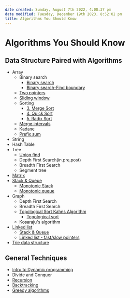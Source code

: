 ```yaml
---
date created: Sunday, August 7th 2022, 4:08:37 pm
date modified: Tuesday, December 19th 2023, 8:52:02 pm
title: Algorithms You Should Know
---
```


# Algorithms You Should Know

## Data Structure Paired with Algorithms

- Array
	- Binary search
		- [Binary search](Algo/Fundamental%20Algorithms/Searching%20algos/1.%20Binary%20search.md)
		- [Binary search-Find boundary](Algo/Fundamental%20Algorithms/Searching%20algos/2.%20Binary%20search-Find%20boundary.md)
	- [Two pointers](Algo/Fundamental%20Algorithms/Misc/Sub%20Array/Two%20pointers.md)
	- [Sliding window](Algo/Fundamental%20Algorithms/Misc/Sub%20Array/Sliding%20window.md)
	- Sorting
		- [3. Merge Sort](Algo/Fundamental%20Algorithms/Sorting%20algos/3.%20Merge%20Sort.md)
		- [4. Quick Sort](Algo/Fundamental%20Algorithms/Sorting%20algos/4.%20Quick%20Sort.md)
		- [5. Radix Sort](Algo/Fundamental%20Algorithms/Sorting%20algos/5.%20Radix%20Sort.md)
	- [Merge intervals](Algo/Fundamental%20Algorithms/Misc/Intervals/Merge%20intervals.md)
	- [Kadane](Algo/Fundamental%20Algorithms/Misc/Sub%20Array/Kadane.md)
	- [Prefix sum](Algo/Fundamental%20Algorithms/Misc/Sub%20Array/Prefix%20sum.md)
- String
- Hash Table
- Tree
	- [Union find](Algo/Tree%20&%20Graph/Tree/Union%20find.md)
	- Depth First Search(in,pre,post)
	- Breadth First Search
	- Segment tree
- [Matrix](Algo/Fundamental%20Algorithms/Misc/Matrix.md)
- [Stack & Queue](Algo/Fundamental%20Algorithms/Linked%20List/Stack%20&%20Queue.md)
	- [Monotonic Stack](Algo/Fundamental%20Algorithms/Misc/Monotonic/Monotonic%20Stack.md)
	- [Monotonic queue](Algo/Fundamental%20Algorithms/Misc/Monotonic/Monotonic%20queue.md)
- Graph
	- Depth First Search
	- Breadth First Search
	- [Topological Sort Kahns Algorithm](Algo/Tree%20&%20Graph/Graph/Topological%20Sort%20Kahns%20Algorithm.md)
		- [Topological sort](Algo/Tree%20&%20Graph/Graph/Topological%20sort.md)
	- Kosaraju's algorithm
- [Linked list](Algo/Fundamental%20Algorithms/Linked%20List/Linked%20list.md)
	- [Stack & Queue](Algo/Fundamental%20Algorithms/Linked%20List/Stack%20&%20Queue.md)
	- [Linked list - fast/slow pointers](Algo/Fundamental%20Algorithms/Linked%20List/Linked%20list.md#The%20Runner%20Technique)
- [Trie data structure](Algo/Tree%20&%20Graph/Tree/Trie%20data%20structure.md)

## General Techniques

- [Intro to Dynamic programming](Algo/Fundamental%20Algorithms/Recursion/Intro%20to%20Dynamic%20programming.md)
- Divide and Conquer
- [Recursion](Algo/Fundamental%20Algorithms/Recursion/Recursion.md)
- [Backtracking](Algo/Fundamental%20Algorithms/Recursion/Backtracking.md)
- [Greedy algorithms](Algo/Fundamental%20Algorithms/Greedy%20algorithms.md)
